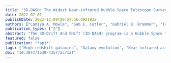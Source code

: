 ```yaml
---
title: "3D-DASH: The Widest Near-infrared Hubble Space Telescope Survey"
date: 2022-07-01
publishDate: 2022-12-09T20:57:56.092193Z
authors: ["Lamiya A. Mowla", "Sam E. Cutler", "Gabriel B. Brammer", "Ivelina G. Momcheva", "Katherine E. Whitaker", "Pieter G. van Dokkum", "Rachel S. Bezanson", "Natascha M. Förster Schreiber", "Marijn Franx", "Kartheik G. Iyer", "Danilo Marchesini", "Adam Muzzin", "Erica J. Nelson", "Rosalind E. Skelton", "Gregory F. Snyder", "David A. Wake", "Stijn Wuyts", "Arjen van der Wel"]
publication_types: ["2"]
abstract: "The 3D-Drift And SHift (3D-DASH) program is a Hubble Space Telescope (HST) WFC3 F160W imaging and G141 grism survey of the equatorial COSMOS field. 3D-DASH extends the legacy of HST near-infrared imaging and spectroscopy to degree-scale swaths of the sky, enabling the identification and study of distant galaxies (z>2) that are rare or in short-lived phases of galaxy evolution at rest-frame optical wavelengths. Furthermore, when combined with existing ACS/F814W imaging, the program facilitates spatially resolved studies of the stellar populations and dust content of intermediate redshift (0.5<z<2) galaxies. Here we present the reduced F160W imaging mosaic available to the community. Observed with the efficient DASH technique, the mosaic comprises 1256 individual WFC3 pointings, corresponding to an area of 1.35 sq. deg. (1.43 sq. deg. in 1912 when including archival data). The median 5σ point-source limit in H_160 is 24.74+/-0.20 mag. We also provide a point-spread function (PSF) generator tool to determine the PSF at any location within the 3D-DASH footprint. 3D-DASH is the widest HST/WFC3 imaging survey in the F160W filter to date, increasing the existing extragalactic survey area in the near- infrared at HST resolution by an order of magnitude."
featured: false
publication: "*apj*"
tags: ["High-redshift galaxies", "Galaxy evolution", "Near infrared astronomy", "Sky surveys", "734", "594", "1093", "1464", "Astrophysics - Astrophysics of Galaxies"]
doi: "10.3847/1538-4357/ac71af"
---
```


